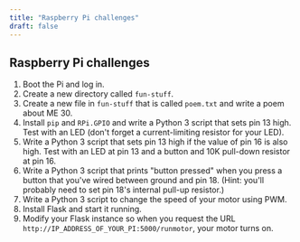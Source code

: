 ```yaml
---
title: "Raspberry Pi challenges"
draft: false
---
```


## Raspberry Pi challenges

1. Boot the Pi and log in.
2. Create a new directory called `fun-stuff`.
3. Create a new file in `fun-stuff` that is called `poem.txt` and write a poem about ME 30.
4. Install `pip` and `RPi.GPIO` and write a Python 3 script that sets pin 13 high. Test with an LED (don't forget a current-limiting resistor for your LED).
5. Write a Python 3 script that sets pin 13 high if the value of pin 16 is also high. Test with an LED at pin 13 and a button and 10K pull-down resistor at pin 16.
6. Write a Python 3 script that prints "button pressed" when you press a button that you've wired between ground and pin 18. (Hint: you'll probably need to set pin 18's internal pull-up resistor.)
7. Write a Python 3 script to change the speed of your motor using PWM.
8. Install Flask and start it running.
9. Modify your Flask instance so when you request the URL `http://IP_ADDRESS_OF_YOUR_PI:5000/runmotor`, your motor turns on.
